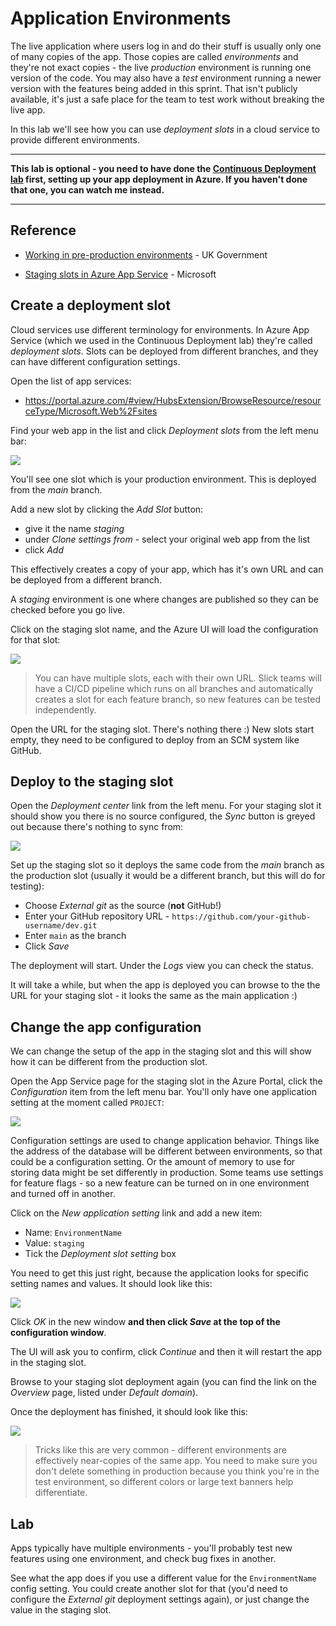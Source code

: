 # Application Environments

The live application where users log in and do their stuff is usually only one of many copies of the app. Those copies are called _environments_ and they're not exact copies - the live _production_ environment is running one version of the code. You may also have a _test_ environment running a newer version with the features being added in this sprint. That isn't publicly available, it's just a safe place for the team to test work without breaking the live app.

In this lab we'll see how you can use _deployment slots_ in a cloud service to provide different environments.

---
**This lab is optional - you need to have done the [Continuous Deployment lab](/labs/continuous-deployment/README.md) first, setting up your app deployment in Azure. If you haven't done that one, you can watch me instead.** 

---

## Reference

- [Working in pre-production environments](https://www.gov.uk/service-manual/technology/working-in-pre-production-environments) - UK Government

- [Staging slots in Azure App Service](https://learn.microsoft.com/en-us/azure/app-service/deploy-staging-slots) - Microsoft

## Create a deployment slot

Cloud services use different terminology for environments. In Azure App Service (which we used in the Continuous Deployment lab) they're called _deployment slots_. Slots can be deployed from different branches, and they can have different configuration settings.

Open the list of app services:

- https://portal.azure.com/#view/HubsExtension/BrowseResource/resourceType/Microsoft.Web%2Fsites

Find your web app in the list  and click _Deployment slots_ from the left menu bar:

![](/img/application-environments/production-slot.png)

You'll see one slot which is your production environment. This is deployed from the _main_ branch.

Add a new slot by clicking the _Add Slot_ button:

- give it the name _staging_
- under _Clone settings from_ - select your original web app from the list
- click _Add_

This effectively creates a copy of your app, which has it's own URL and can be deployed from a different branch.

A _staging_ environment is one where changes are published so they can be checked before you go live.

Click on the staging slot name, and the Azure UI will load the configuration for that slot:

![](/img/application-environments/staging-slot.png)

> You can have multiple slots, each with their own URL. Slick teams will have a CI/CD pipeline which runs on all branches and automatically creates a slot for each feature branch, so new features can be tested independently.

Open the URL for the staging slot. There's nothing there :) New slots start empty, they need to be configured to deploy from an SCM system like GitHub.

## Deploy to the staging slot

Open the _Deployment center_ link from the left menu. For your staging slot it should show you there is no source configured, the _Sync_ button is greyed out because there's nothing to sync from:

![](/img/application-environments/staging-build-config.png)

Set up the staging slot so it deploys the same code from the _main_ branch as the production slot (usually it would be a different branch, but this will do for testing):

- Choose _External git_ as the source (**not** GitHub!)
- Enter your GitHub repository URL - `https://github.com/your-github-username/dev.git`
- Enter `main` as the branch
- Click _Save_

The deployment will start. Under the _Logs_ view you can check the status.

It will take a while, but when the app is deployed you can browse to the the URL for your staging slot  - it looks the same as the main application :) 


## Change the app configuration

We can change the setup of the app in the staging slot and this will show how it can be different from the production slot.

Open the App Service page for the staging slot in the Azure Portal, click the _Configuration_ item from the left menu bar. You'll only have one application setting at the moment called `PROJECT`:

![](/img/application-environments/new-app-setting.png)

Configuration settings are used to change application behavior. Things like the address of the database will be different between environments, so that could be a configuration setting. Or the amount of memory to use for storing data might be set differently in production. Some teams use settings for feature flags - so a new feature can be turned on in one environment and turned off in another.

Click on the _New application setting_ link and add a new item:

- Name: `EnvironmentName`
- Value: `staging`
- Tick the _Deployment slot setting_ box

You need to get this just right, because the application looks for specific setting names and values. It should look like this:

![](/img/application-environments/env-setting.png)

Click _OK_ in the new window **and then click _Save_ at the top of the configuration window**. 

The UI will ask you to confirm, click _Continue_ and then it will restart the app in the staging slot.

Browse to your staging slot deployment again (you can find the link on the _Overview_ page, listed under _Default domain_).

Once the deployment has finished, it should look like this:

![](/img/application-environments/slot-staging.png)

> Tricks like this are very common - different environments are effectively near-copies of the same app. You need to make sure you don't delete something in production because you think you're in the test environment, so different colors or large text banners help differentiate.

## Lab

Apps typically have multiple environments - you'll probably test new features using one environment, and check bug fixes in another.

See what the app does if you use a different value for the `EnvironmentName` config setting. You could create another slot for that (you'd need to configure the _External git_ deployment settings again), or just change the value in the staging slot.
